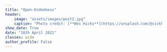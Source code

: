 ```yaml
---
title: "Open-Endedness"
header:
    image: "assets/images/post2.jpg" 
    caption: "Photo credit: [**Wes Hicks**](https://unsplash.com/@sickhews)"
show_date: True
date: "16th April 2021"
classes: wide
author_profile: False
---
```



